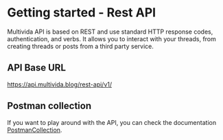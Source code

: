 # Getting started - Rest API

Multivida API is based on REST and use standard HTTP response codes, authentication, and verbs. It allows you to interact with your threads, from creating threads or posts from a third party service. <Badge type="info" text="V1" />

## API Base URL

https://api.multivida.blog/rest-api/v1/


## Postman collection

If you want to play around with the API, you can check the documentation [PostmanCollection](https://github.com/multivida).
